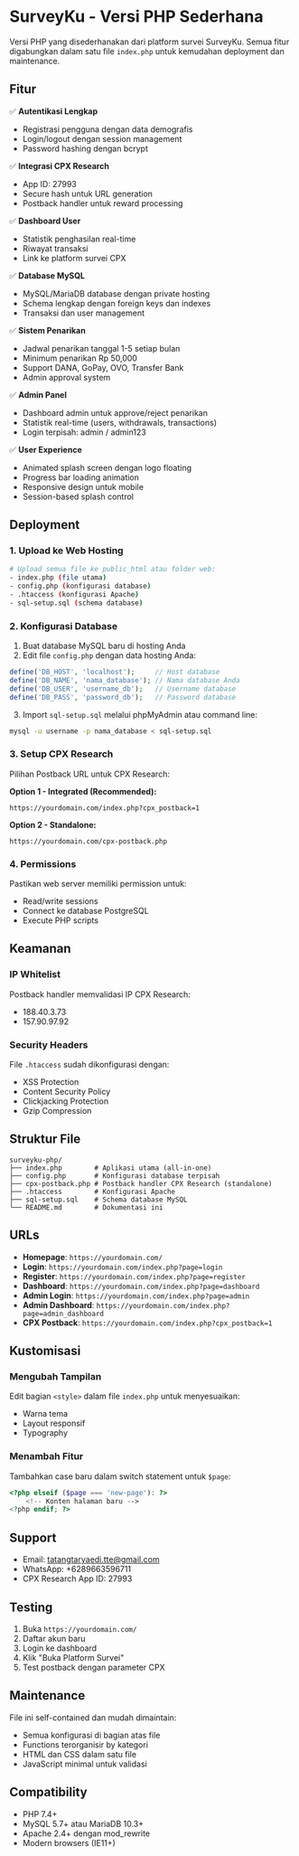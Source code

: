 # SurveyKu - Versi PHP Sederhana

Versi PHP yang disederhanakan dari platform survei SurveyKu. Semua fitur digabungkan dalam satu file `index.php` untuk kemudahan deployment dan maintenance.

## Fitur

✅ **Autentikasi Lengkap**
- Registrasi pengguna dengan data demografis
- Login/logout dengan session management
- Password hashing dengan bcrypt

✅ **Integrasi CPX Research**
- App ID: 27993
- Secure hash untuk URL generation
- Postback handler untuk reward processing

✅ **Dashboard User**
- Statistik penghasilan real-time
- Riwayat transaksi
- Link ke platform survei CPX

✅ **Database MySQL**
- MySQL/MariaDB database dengan private hosting
- Schema lengkap dengan foreign keys dan indexes
- Transaksi dan user management

✅ **Sistem Penarikan**
- Jadwal penarikan tanggal 1-5 setiap bulan
- Minimum penarikan Rp 50,000
- Support DANA, GoPay, OVO, Transfer Bank
- Admin approval system

✅ **Admin Panel**
- Dashboard admin untuk approve/reject penarikan
- Statistik real-time (users, withdrawals, transactions)
- Login terpisah: admin / admin123

✅ **User Experience**
- Animated splash screen dengan logo floating
- Progress bar loading animation
- Responsive design untuk mobile
- Session-based splash control

## Deployment

### 1. Upload ke Web Hosting
```bash
# Upload semua file ke public_html atau folder web:
- index.php (file utama)
- config.php (konfigurasi database)
- .htaccess (konfigurasi Apache)
- sql-setup.sql (schema database)
```

### 2. Konfigurasi Database
1. Buat database MySQL baru di hosting Anda
2. Edit file `config.php` dengan data hosting Anda:
```php
define('DB_HOST', 'localhost');     // Host database
define('DB_NAME', 'nama_database'); // Nama database Anda
define('DB_USER', 'username_db');   // Username database
define('DB_PASS', 'password_db');   // Password database
```

3. Import `sql-setup.sql` melalui phpMyAdmin atau command line:
```bash
mysql -u username -p nama_database < sql-setup.sql
```

### 3. Setup CPX Research
Pilihan Postback URL untuk CPX Research:

**Option 1 - Integrated (Recommended):**
```
https://yourdomain.com/index.php?cpx_postback=1
```

**Option 2 - Standalone:**
```
https://yourdomain.com/cpx-postback.php
```

### 4. Permissions
Pastikan web server memiliki permission untuk:
- Read/write sessions
- Connect ke database PostgreSQL
- Execute PHP scripts

## Keamanan

### IP Whitelist
Postback handler memvalidasi IP CPX Research:
- 188.40.3.73
- 157.90.97.92

### Security Headers
File `.htaccess` sudah dikonfigurasi dengan:
- XSS Protection
- Content Security Policy
- Clickjacking Protection
- Gzip Compression

## Struktur File

```
surveyku-php/
├── index.php        # Aplikasi utama (all-in-one)
├── config.php       # Konfigurasi database terpisah
├── cpx-postback.php # Postback handler CPX Research (standalone)
├── .htaccess        # Konfigurasi Apache
├── sql-setup.sql    # Schema database MySQL
└── README.md        # Dokumentasi ini
```

## URLs

- **Homepage**: `https://yourdomain.com/`
- **Login**: `https://yourdomain.com/index.php?page=login`
- **Register**: `https://yourdomain.com/index.php?page=register`
- **Dashboard**: `https://yourdomain.com/index.php?page=dashboard`
- **Admin Login**: `https://yourdomain.com/index.php?page=admin`
- **Admin Dashboard**: `https://yourdomain.com/index.php?page=admin_dashboard`
- **CPX Postback**: `https://yourdomain.com/index.php?cpx_postback=1`

## Kustomisasi

### Mengubah Tampilan
Edit bagian `<style>` dalam file `index.php` untuk menyesuaikan:
- Warna tema
- Layout responsif
- Typography

### Menambah Fitur
Tambahkan case baru dalam switch statement untuk `$page`:
```php
<?php elseif ($page === 'new-page'): ?>
    <!-- Konten halaman baru -->
<?php endif; ?>
```

## Support

- Email: tatangtaryaedi.tte@gmail.com
- WhatsApp: +6289663596711
- CPX Research App ID: 27993

## Testing

1. Buka `https://yourdomain.com/`
2. Daftar akun baru
3. Login ke dashboard
4. Klik "Buka Platform Survei"
5. Test postback dengan parameter CPX

## Maintenance

File ini self-contained dan mudah dimaintain:
- Semua konfigurasi di bagian atas file
- Functions terorganisir by kategori
- HTML dan CSS dalam satu file
- JavaScript minimal untuk validasi

## Compatibility

- PHP 7.4+
- MySQL 5.7+ atau MariaDB 10.3+
- Apache 2.4+ dengan mod_rewrite
- Modern browsers (IE11+)